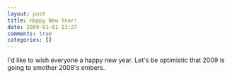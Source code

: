 ```yaml
---
layout: post
title: Happy New Year!
date: 2009-01-01 13:27
comments: true
categories: []
---
```

I'd like to wish everyone a happy new year. Let's be optimistic that 2009 is going to smother 2008's embers.
